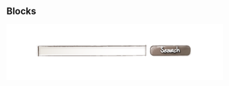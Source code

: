 ##  Blocks

![Example Block Element](https://raw.githubusercontent.com/bwasilewski/SassBEM/master/img/search-block.png "Example Block Element")
